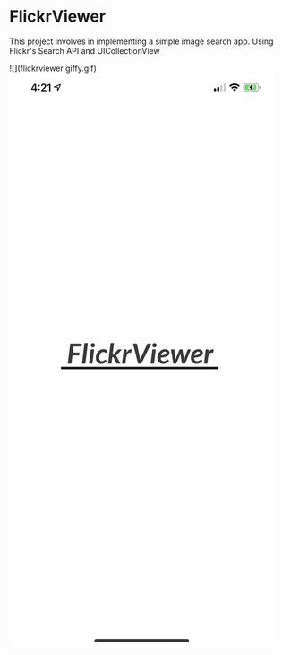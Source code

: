 # FlickrViewer
This project involves in implementing a simple image search app. Using Flickr's Search API and UICollectionView

![](flickrviewer giffy.gif)
![Logo](flickrviewer_logo.png)

